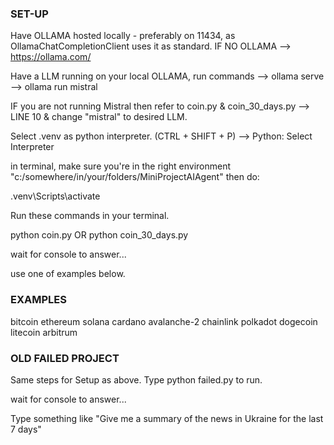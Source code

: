 ### SET-UP ###
Have OLLAMA hosted locally - preferably on 11434, as OllamaChatCompletionClient uses it as standard. IF NO OLLAMA --> https://ollama.com/

Have a LLM running on your local OLLAMA, run commands --> ollama serve --> ollama run mistral

IF you are not running Mistral then refer to coin.py & coin_30_days.py --> LINE 10 & change "mistral" to desired LLM.

Select .venv as python interpreter. (CTRL + SHIFT + P) --> Python: Select Interpreter 

in terminal, make sure you're in the right environment "c:/somewhere/in/your/folders/MiniProjectAIAgent" then do:

.venv\Scripts\activate

Run these commands in your terminal.

python coin.py       OR        python coin_30_days.py

wait for console to answer... 

use one of examples below.


### EXAMPLES ###
bitcoin
ethereum
solana
cardano
avalanche-2
chainlink
polkadot
dogecoin
litecoin
arbitrum



### OLD FAILED PROJECT ###

Same steps for Setup as above. Type python failed.py to run.

wait for console to answer...

Type something like "Give me a summary of the news in Ukraine for the last 7 days"
